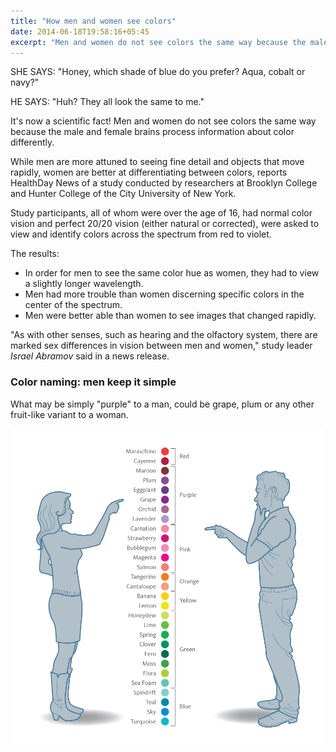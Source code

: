 ```yaml
---
title: "How men and women see colors"
date: 2014-06-18T19:58:16+05:45
excerpt: "Men and women do not see colors the same way because the male and female brains process information about color differently."
---
```


SHE SAYS: "Honey, which shade of blue do you prefer? Aqua, cobalt or navy?"

HE SAYS: "Huh? They all look the same to me."

It's now a scientific fact! Men and women do not see colors the same way because the male and female brains process information about color differently.

While men are more attuned to seeing fine detail and objects that move rapidly, women are better at differentiating between colors, reports HealthDay News of a study conducted by researchers at Brooklyn College and Hunter College of the City University of New York.

Study participants, all of whom were over the age of 16, had normal color vision and perfect 20/20 vision (either natural or corrected), were asked to view and identify colors across the spectrum from red to violet.

The results:

- In order for men to see the same color hue as women, they had to view a slightly longer wavelength.
- Men had more trouble than women discerning specific colors in the center of the spectrum.
- Men were better able than women to see images that changed rapidly.

"As with other senses, such as hearing and the olfactory system, there are marked sex differences in vision between men and women," study leader _Israel Abramov_ said in a news release.

### Color naming: men keep it simple

What may be simply "purple" to a man, could be grape, plum or any other fruit-like variant to a woman.

[![How men and women see colors](/uploads/20140618-how-men-and-women-see-colors.png)](/uploads/20140618-how-men-and-women-see-colors.png)
